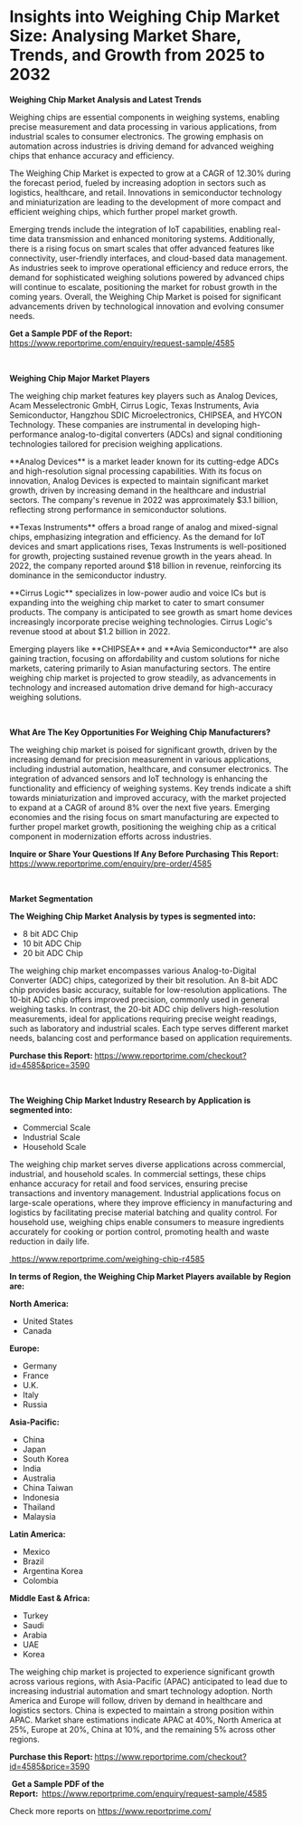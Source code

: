<p><h1>Insights into Weighing Chip Market Size: Analysing Market Share, Trends, and Growth from 2025 to 2032</h1></p><p><strong>Weighing Chip Market Analysis and Latest Trends</strong></p>
<p><p>Weighing chips are essential components in weighing systems, enabling precise measurement and data processing in various applications, from industrial scales to consumer electronics. The growing emphasis on automation across industries is driving demand for advanced weighing chips that enhance accuracy and efficiency. </p><p>The Weighing Chip Market is expected to grow at a CAGR of 12.30% during the forecast period, fueled by increasing adoption in sectors such as logistics, healthcare, and retail. Innovations in semiconductor technology and miniaturization are leading to the development of more compact and efficient weighing chips, which further propel market growth. </p><p>Emerging trends include the integration of IoT capabilities, enabling real-time data transmission and enhanced monitoring systems. Additionally, there is a rising focus on smart scales that offer advanced features like connectivity, user-friendly interfaces, and cloud-based data management. As industries seek to improve operational efficiency and reduce errors, the demand for sophisticated weighing solutions powered by advanced chips will continue to escalate, positioning the market for robust growth in the coming years. Overall, the Weighing Chip Market is poised for significant advancements driven by technological innovation and evolving consumer needs.</p></p>
<p><strong>Get a Sample PDF of the Report:&nbsp;</strong> <a href="https://www.reportprime.com/enquiry/request-sample/4585?utm_campaign=2459&utm_medium=2&utm_source=Github&utm_content=ia&utm_term=19032025&utm_id=weighing-chip">https://www.reportprime.com/enquiry/request-sample/4585</a></p>
<p>&nbsp;</p>
<p><strong>Weighing Chip Major Market Players</strong></p>
<p><p>The weighing chip market features key players such as Analog Devices, Acam Messelectronic GmbH, Cirrus Logic, Texas Instruments, Avia Semiconductor, Hangzhou SDIC Microelectronics, CHIPSEA, and HYCON Technology. These companies are instrumental in developing high-performance analog-to-digital converters (ADCs) and signal conditioning technologies tailored for precision weighing applications.</p><p>**Analog Devices** is a market leader known for its cutting-edge ADCs and high-resolution signal processing capabilities. With its focus on innovation, Analog Devices is expected to maintain significant market growth, driven by increasing demand in the healthcare and industrial sectors. The company's revenue in 2022 was approximately $3.1 billion, reflecting strong performance in semiconductor solutions.</p><p>**Texas Instruments** offers a broad range of analog and mixed-signal chips, emphasizing integration and efficiency. As the demand for IoT devices and smart applications rises, Texas Instruments is well-positioned for growth, projecting sustained revenue growth in the years ahead. In 2022, the company reported around $18 billion in revenue, reinforcing its dominance in the semiconductor industry.</p><p>**Cirrus Logic** specializes in low-power audio and voice ICs but is expanding into the weighing chip market to cater to smart consumer products. The company is anticipated to see growth as smart home devices increasingly incorporate precise weighing technologies. Cirrus Logic's revenue stood at about $1.2 billion in 2022.</p><p>Emerging players like **CHIPSEA** and **Avia Semiconductor** are also gaining traction, focusing on affordability and custom solutions for niche markets, catering primarily to Asian manufacturing sectors. The entire weighing chip market is projected to grow steadily, as advancements in technology and increased automation drive demand for high-accuracy weighing solutions.</p></p>
<p>&nbsp;</p>
<p><strong>What Are The Key Opportunities For Weighing Chip Manufacturers?</strong></p>
<p><p>The weighing chip market is poised for significant growth, driven by the increasing demand for precision measurement in various applications, including industrial automation, healthcare, and consumer electronics. The integration of advanced sensors and IoT technology is enhancing the functionality and efficiency of weighing systems. Key trends indicate a shift towards miniaturization and improved accuracy, with the market projected to expand at a CAGR of around 8% over the next five years. Emerging economies and the rising focus on smart manufacturing are expected to further propel market growth, positioning the weighing chip as a critical component in modernization efforts across industries.</p></p>
<p><strong>Inquire or Share Your Questions If Any Before Purchasing This Report:</strong> <a href="https://www.reportprime.com/enquiry/pre-order/4585?utm_campaign=2459&utm_medium=2&utm_source=Github&utm_content=ia&utm_term=19032025&utm_id=weighing-chip">https://www.reportprime.com/enquiry/pre-order/4585</a></p>
<p>&nbsp;</p>
<p><strong>Market Segmentation</strong></p>
<p><strong>The Weighing Chip Market Analysis by types is segmented into:</strong></p>
<p><ul><li>8 bit ADC Chip</li><li>10 bit ADC Chip</li><li>20 bit ADC Chip</li></ul></p>
<p><p>The weighing chip market encompasses various Analog-to-Digital Converter (ADC) chips, categorized by their bit resolution. An 8-bit ADC chip provides basic accuracy, suitable for low-resolution applications. The 10-bit ADC chip offers improved precision, commonly used in general weighing tasks. In contrast, the 20-bit ADC chip delivers high-resolution measurements, ideal for applications requiring precise weight readings, such as laboratory and industrial scales. Each type serves different market needs, balancing cost and performance based on application requirements.</p></p>
<p><strong>Purchase this Report:&nbsp;</strong><a href="https://www.reportprime.com/checkout?id=4585&price=3590&utm_campaign=2459&utm_medium=2&utm_source=Github&utm_content=ia&utm_term=19032025&utm_id=weighing-chip">https://www.reportprime.com/checkout?id=4585&price=3590</a></p>
<p>&nbsp;</p>
<p><strong>The Weighing Chip Market Industry Research by Application is segmented into:</strong></p>
<p><ul><li>Commercial Scale</li><li>Industrial Scale</li><li>Household Scale</li></ul></p>
<p><p>The weighing chip market serves diverse applications across commercial, industrial, and household scales. In commercial settings, these chips enhance accuracy for retail and food services, ensuring precise transactions and inventory management. Industrial applications focus on large-scale operations, where they improve efficiency in manufacturing and logistics by facilitating precise material batching and quality control. For household use, weighing chips enable consumers to measure ingredients accurately for cooking or portion control, promoting health and waste reduction in daily life.</p></p>
<p><a href="https://www.reportprime.com/weighing-chip-r4585?utm_campaign=2459&utm_medium=2&utm_source=Github&utm_content=ia&utm_term=19032025&utm_id=weighing-chip">&nbsp;https://www.reportprime.com/weighing-chip-r4585</a></p>
<p><strong>In terms of Region, the Weighing Chip Market Players available by Region are:</strong></p>
<p>
    <p> <strong> North America: </strong>
        <ul>
            <li>United States</li>
            <li>Canada</li>
        </ul>
        </p> 
    <p> <strong> Europe: </strong>
        <ul>
            <li>Germany</li>
            <li>France</li>
            <li>U.K.</li>
            <li>Italy</li>
            <li>Russia</li>
        </ul>
        </p> 
    <p> <strong> Asia-Pacific: </strong>
        <ul>
            <li>China</li>
            <li>Japan</li>
            <li>South Korea</li>
            <li>India</li>
            <li>Australia</li>
            <li>China Taiwan</li>
            <li>Indonesia</li>
            <li>Thailand</li>
            <li>Malaysia</li>
        </ul>
        </p> 
    <p> <strong> Latin America: </strong>
        <ul>
            <li>Mexico</li>
            <li>Brazil</li>
            <li>Argentina Korea</li>
            <li>Colombia</li>
        </ul>
        </p> 
    <p> <strong> Middle East & Africa: </strong>
        <ul>
            <li>Turkey</li>
            <li>Saudi</li>
            <li>Arabia</li>
            <li>UAE</li>
            <li>Korea</li>
        </ul>
    </p>
    </p>
<p><p>The weighing chip market is projected to experience significant growth across various regions, with Asia-Pacific (APAC) anticipated to lead due to increasing industrial automation and smart technology adoption. North America and Europe will follow, driven by demand in healthcare and logistics sectors. China is expected to maintain a strong position within APAC. Market share estimations indicate APAC at 40%, North America at 25%, Europe at 20%, China at 10%, and the remaining 5% across other regions.</p></p>
<p><strong>Purchase this Report: </strong><a href="https://www.reportprime.com/checkout?id=4585&price=3590&utm_campaign=2459&utm_medium=2&utm_source=Github&utm_content=ia&utm_term=19032025&utm_id=weighing-chip">https://www.reportprime.com/checkout?id=4585&price=3590</a></p>
<p>&nbsp;<strong>Get a Sample PDF of the Report:&nbsp;&nbsp;</strong><a href="https://www.reportprime.com/enquiry/request-sample/4585?utm_campaign=2459&utm_medium=2&utm_source=Github&utm_content=ia&utm_term=19032025&utm_id=weighing-chip">https://www.reportprime.com/enquiry/request-sample/4585</a></p>
<p><strong></strong></p>
<p>Check more reports on <a href="https://www.reportprime.com/?utm_campaign=2459&utm_medium=2&utm_source=Github&utm_content=ia&utm_term=19032025&utm_id=weighing-chip">https://www.reportprime.com/</a></p>
